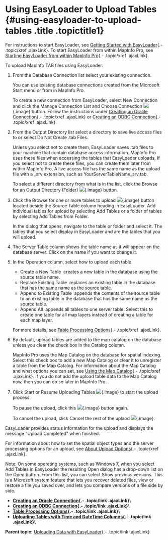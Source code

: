 Using EasyLoader to Upload Tables {#using-easyloader-to-upload-tables .title .topictitle1}
=================================

<div class="body taskbody">

<div class="section context">

For instructions to start EasyLoader, see [Getting Started with EasyLoader](guide/gettingstarted.html){.- .topic/xref .ajaxLink}. To start EasyLoader from within MapInfo Pro, see [Starting EasyLoader from within MapInfo Pro](guide/startinginpro.html){.- .topic/xref .ajaxLink}.

</div>

To upload MapInfo TAB files using EasyLoader:

1.  <span class="ph cmd">From the <span class="ph uicontrol">Database Connection</span> list select your existing connection.</span>
    <div class="itemgroup info">

    You can use existing database connections created from the Microsoft <span class="ph uicontrol">Start</span> menu or from in MapInfo Pro.

    To create a new connection from EasyLoader, select <span class="ph uicontrol">New Connection</span> and click the <span class="ph uicontrol">Manage Connection List and Choose Connection</span> ![](images/icon_openDbms_sm.png){.image} button. Follow the instructions under [Creating an Oracle Connection](guide/creatinganoracleconnection.html){.- .topic/xref .ajaxLink} or [Creating an ODBC Connection](guide/creatinganodbcconnection.html){.- .topic/xref .ajaxLink}.

    </div>

2.  <span class="ph cmd">From the <span class="ph uicontrol">Output Directory</span> list select a directory to save live access files to or select <span class="ph uicontrol">Do Not Create .tab Files</span>.</span>
    <div class="itemgroup info">

    Unless you select not to create them, EasyLoader saves .tab files to your machine that contain database access information. MapInfo Pro uses these files when accessing the tables that EasyLoader uploads. If you select not to create these files, you can create them later from within MapInfo Pro. A live access file has the same name as the upload file with a <span class="ph filepath">\_srv</span> extension, such as <span class="ph filepath">YourServerTableName\_srv.tab</span>.

    To select a different directory from what is in the list, click the <span class="ph uicontrol">Browse for an Output Directory (Folder)</span> ![](images/openFolder_sm.png){.image} button.

    </div>

3.  <span class="ph cmd">Click the <span class="ph uicontrol">Browse for one or more tables to upload</span> ![](images/icon_addLayer_sm.png){.image} button located beside the <span class="ph uicontrol">Source Table</span> column heading in EasyLoader. Add individual tables for upload by selecting <span class="ph uicontrol">Add Tables</span> or a folder of tables by selecting <span class="ph uicontrol">Add Tables from Folder</span>.</span>
    <div class="itemgroup info">

    In the dialog that opens, navigate to the table or folder and select it. The tables that you select display in EasyLoader and are the tables that you will upload.

    </div>

4.  <span class="ph cmd">The <span class="ph uicontrol">Server Table</span> column shows the table name as it will appear on the database server. Click on the name if you want to change it.</span>
5.  <span class="ph cmd">In the <span class="ph uicontrol">Operation</span> column, select how to upload each table.</span>
    <div class="itemgroup info">

    -   <span class="ph uicontrol">Create a New Table</span> ­ creates a new table in the database using the source table name.
    -   <span class="ph uicontrol">Replace Existing Table</span> ­ replaces an existing table in the database that has the same name as the source table.
    -   <span class="ph uicontrol">Append to Existing Table</span> ­ appends the contents of the source table to an existing table in the database that has the same name as the source table.
    -   <span class="ph uicontrol">Append All</span> ­ appends all tables to one server table. Select this to create one table for all map layers instead of creating a table for each map layer.

    For more details, see [Table Processing Options](guide/tableprocessingoptions.html){.- .topic/xref .ajaxLink}.

    </div>

6.  <span class="ph cmd">By default, upload tables are added to the map catalog on the database unless you clear the check box in the <span class="ph uicontrol">Catalog</span> column.</span>
    <div class="itemgroup info">

    MapInfo Pro uses the Map Catalog on the database for spatial indexing. Select this check box to add a new Map Catalog or clear it to unregister a table from the Map Catalog. For information about the Map Catalog and what options you can set, see [Using the Map Catalog](guide/usingmapcatalog.html){.- .topic/xref .ajaxLink}. If you do not add the upload table data to the Map Catalog now, then you can do so later in MapInfo Pro.

    </div>

7.  <span class="ph cmd">Click <span class="ph uicontrol">Start or Resume Uploading Tables</span> ![](images/icon_resumeJob_sm.png){.image} to start the upload process.</span>
    <div class="itemgroup info">

    To pause the upload, click this ![](images/icon_pauseJob_sm.png){.image} button again.

    To cancel the upload, click <span class="ph uicontrol">Cancel the rest of the uplaod</span> ![](images/icon_cancelJob_sm.png){.image}.

    </div>

<div class="section result">

EasyLoader provides status information for the upload and displays the message "Upload Completed" when finished.

For information about how to set the spatial object types and the server processing options for an upload, see [About Upload Options](guide/aboutuploadoptions.html){.- .topic/xref .ajaxLink}.

<div class="note note">

<span class="notetitle">Note:</span> On some operating systems, such as Windows 7, when you select <span class="ph uicontrol">Add Tables</span> in EasyLoader the resulting <span class="keyword wintitle">Open</span> dialog has a drop-down list on the <span class="ph uicontrol">Open</span> button. From this list, you can select <span class="ph uicontrol">Show previous versions</span>. This is a Microsoft system feature that lets you recover deleted files, view or restore a file you saved over, and lets you compare versions of a file side by side.

</div>

</div>

</div>

<div class="related-links" functx="http://www.functx.com">

<div class="related-links-title">

</div>

-   **[Creating an Oracle Connection](guide/../guide/creatinganoracleconnection.html){.- .topic/link .ajaxLink}**\
-   **[Creating an ODBC Connection](guide/../guide/creatinganodbcconnection.html){.- .topic/link .ajaxLink}**\
-   **[Table Processing Options](guide/../guide/tableprocessingoptions.html){.- .topic/link .ajaxLink}**\
-   **[Uploading Tables with Time and DateTime Columns](guide/../guide/uploadingtableswithtimeanddatetimecolumns.html){.- .topic/link .ajaxLink}**\

<div class="familylinks">

<div class="parentlink">

**Parent topic:** [Uploading Data with EasyLoader](guide/../guide/chapterintro.html){.- .topic/link .ajaxLink}

</div>

</div>

</div>
